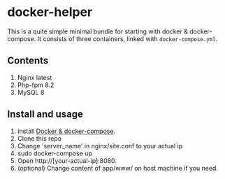 # docker-helper

This is a quite simple minimal bundle for starting with docker & docker-compose. 
It consists of three containers, linked with `docker-compose.yml`.

## Contents
1. Nginx latest
2. Php-fpm 8.2
3. MySQL 8

## Install and usage
1. install [Docker & docker-compose](https://docs.docker.com/get-docker/).
2. Clone this repo
3. Change 'server_name' in nginx/site.conf to your actual ip
4. sudo docker-compose up
5. Open http://[your-actual-ip]:8080.
6. (optional) Change content of app/www/ on host machine if you need.
